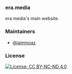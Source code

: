 ### era.media
era media's main website.


### Maintainers
* [@iammoaz](https://github.com/iammoaz)

### License
[![License: CC BY-NC-ND 4.0](https://licensebuttons.net/l/by-nc-nd/4.0/80x15.png)](https://creativecommons.org/licenses/by-nc-nd/4.0/)
